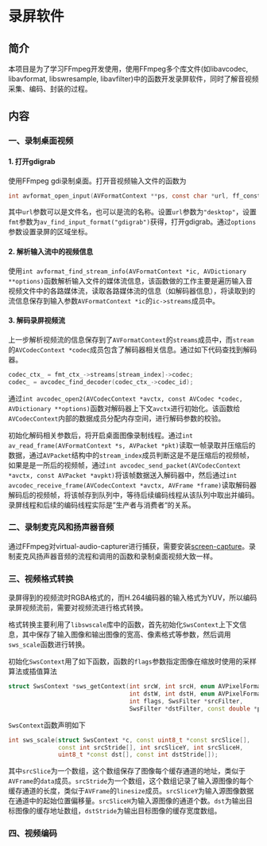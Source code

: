 # 录屏软件

## 简介

本项目是为了学习FFmpeg开发使用，使用FFmpeg多个库文件(如libavcodec, libavformat, libswresample, libavfilter)中的函数开发录屏软件，同时了解音视频采集、编码、封装的过程。

## 内容

### 一、录制桌面视频

#### 1. 打开gdigrab

使用FFmpeg gdi录制桌面。打开音视频输入文件的函数为

```c
int avformat_open_input(AVFormatContext **ps, const char *url, ff_const59 AVInputFormat *fmt, AVDictionary **options);
```

其中`url`参数可以是文件名，也可以是流的名称。设置`url`参数为`"desktop"`，设置`fmt`参数为`av_find_input_format("gdigrab")`获得，打开gdigrab。通过`options`参数设置录屏的区域坐标。

#### 2. 解析输入流中的视频信息

使用`int avformat_find_stream_info(AVFormatContext *ic, AVDictionary **options)`函数解析输入文件的媒体流信息，该函数做的工作主要是遍历输入音视频文件中的各路媒体流，读取各路媒体流的信息（如解码器信息），将读取到的流信息保存到输入参数`AVFormatContext *ic`的`ic->streams`成员中。

#### 3. 解码录屏视频流

上一步解析视频流的信息保存到了`AVFormatContext`的`streams`成员中，而`stream`的`AVCodecContext *codec`成员包含了解码器相关信息。通过如下代码查找到解码器。

```c
codec_ctx_ = fmt_ctx_->streams[stream_index]->codec;
codec_ = avcodec_find_decoder(codec_ctx_->codec_id);
```

通过`int avcodec_open2(AVCodecContext *avctx, const AVCodec *codec, AVDictionary **options)`函数对解码器上下文`avctx`进行初始化。该函数给`AVCodecContext`内部的数据成员分配内存空间，进行解码参数的校验。

初始化解码相关参数后，将开启桌面图像录制线程。通过`int av_read_frame(AVFormatContext *s, AVPacket *pkt)`读取一帧录取并压缩后的数据，通过`AVPacket`结构中的`stream_index`成员判断这是不是压缩后的视频帧，如果是是一所后的视频帧，通过`int avcodec_send_packet(AVCodecContext *avctx, const AVPacket *avpkt)`将该帧数据送入解码器中，然后通过`int avcodec_receive_frame(AVCodecContext *avctx, AVFrame *frame)`读取解码器解码后的视频帧，将该帧存到队列中，等待后续编码线程从该队列中取出并编码。录屏线程和后续的编码线程实际是”生产者与消费者“的关系。

### 二、录制麦克风和扬声器音频

通过FFmpeg对virtual-audio-capturer进行捕获，需要安装[screen-capture](https://sourceforge.net/projects/screencapturer/)。录制麦克风扬声器音频的流程和调用的函数和录制桌面视频大致一样。

### 三、视频格式转换

录屏得到的视频流时RGBA格式的，而H.264编码器的输入格式为YUV，所以编码录屏视频流前，需要对视频流进行格式转换。

格式转换主要利用了`libswscale`库中的函数，首先初始化`SwsContext`上下文信息，其中保存了输入图像和输出图像的宽高、像素格式等参数，然后调用`sws_scale`函数进行转换。

初始化`SwsContext`用了如下函数，函数的`flags`参数指定图像在缩放时使用的采样算法或插值算法

```c++
struct SwsContext *sws_getContext(int srcW, int srcH, enum AVPixelFormat srcFormat,
                                  int dstW, int dstH, enum AVPixelFormat dstFormat,
                                  int flags, SwsFilter *srcFilter,
                                  SwsFilter *dstFilter, const double *param);
```

`SwsContext`函数声明如下

```c++
int sws_scale(struct SwsContext *c, const uint8_t *const srcSlice[],
              const int srcStride[], int srcSliceY, int srcSliceH,
              uint8_t *const dst[], const int dstStride[]);
```

其中`srcSlice`为一个数组，这个数组保存了图像每个缓存通道的地址，类似于`AVFrame`的`data`成员。`srcStride`为一个数组，这个数组记录了输入源图像的每个缓存通道的长度，类似于`AVFrame`的`linesize`成员。`srcSliceY`为输入源图像数据在通道中的起始位置偏移量。`srcSliceH`为输入源图像的通道个数。`dst`为输出目标图像的缓存地址数组，`dstStride`为输出目标图像的缓存宽度数组。

### 四、视频编码























































































